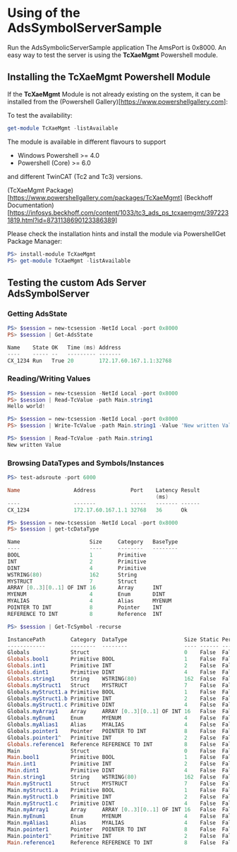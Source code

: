 ﻿# Using of the AdsSymbolServerSample

Run the AdsSymbolicServerSample application
The AmsPort is 0x8000. An easy way to test the server is using the **TcXaeMgmt** Powershell module.

## Installing the **TcXaeMgmt** Powershell Module
If the **TcXaeMgmt** Module is not already existing on the system, it 
can be installed from the (Powershell Gallery)[https://www.powershellgallery.com]:

To test the availability:
```powershell
get-module TcXaeMgmt -listAvailable
```

The module is available in different flavours to support
- Windows Powershell >= 4.0
- Powershell (Core) >= 6.0

and different TwinCAT (Tc2 and Tc3) versions.

(TcXaeMgmt Package)[https://www.powershellgallery.com/packages/TcXaeMgmt]
(Beckhoff Documentation)[https://infosys.beckhoff.com/content/1033/tc3_ads_ps_tcxaemgmt/3972231819.html?id=8731138690123386389]

Please check the installation hints and install the module via PowershellGet Package Manager:
```powershell
PS> install-module TcXaeMgmt
PS> get-module TcXaeMgmt -listAvailable
```
## Testing the custom Ads Server **AdsSymbolServer**

### Getting AdsState
```powershell
PS> $session = new-tcsession -NetId Local -port 0x8000
PS> $session | Get-AdsState

Name    State OK   Time (ms) Address
----    ----- --   --------- -------
CX_1234 Run   True 20        172.17.60.167.1.1:32768
```
### Reading/Writing Values

```powershell
PS> $session = new-tcsession -NetId Local -port 0x8000
PS> $session | Read-TcValue -path Main.string1
Hello world!
```

```powershell
PS> $session = new-tcsession -NetId Local -port 0x8000
PS> $session | Write-TcValue -path Main.string1 -Value 'New written Value' -force
```

```powershell
PS> $session | Read-TcValue -path Main.string1
New written Value
```

### Browsing DataTypes and Symbols/Instances
```powershell
PS> test-adsroute -port 6000

Name                 Address           Port    Latency Result
                                               (ms)
----                 -------           -----   ------- ------
CX_1234              172.17.60.167.1.1 32768   36      Ok
```
```powershell
PS> $session = new-tcsession -NetId Local -port 0x8000
PS> $session | get-tcDataType

Name                      Size     Category   BaseType
----                      ----     --------   --------
BOOL                      1        Primitive
INT                       2        Primitive
DINT                      4        Primitive
WSTRING(80)               162      String
MYSTRUCT                  7        Struct
ARRAY [0..3][0..1] OF INT 16       Array      INT
MYENUM                    4        Enum       DINT
MYALIAS                   4        Alias      MYENUM
POINTER TO INT            8        Pointer    INT
REFERENCE TO INT          8        Reference  INT
```
```powershell
PS> $session | Get-TcSymbol -recurse

InstancePath        Category  DataType                  Size Static Persistant IG   IO
------------        --------  --------                  ---- ------ ---------- --   --
Globals             Struct                              0    False  False      0    0
Globals.bool1       Primitive BOOL                      1    False  False      2    1000
Globals.int1        Primitive INT                       2    False  False      2    1001
Globals.dint1       Primitive DINT                      4    False  False      2    1003
Globals.string1     String    WSTRING(80)               162  False  False      2    1007
Globals.myStruct1   Struct    MYSTRUCT                  7    False  False      2    10A9
Globals.myStruct1.a Primitive BOOL                      1    False  False      2    10A9
Globals.myStruct1.b Primitive INT                       2    False  False      2    10AA
Globals.myStruct1.c Primitive DINT                      4    False  False      2    10AC
Globals.myArray1    Array     ARRAY [0..3][0..1] OF INT 16   False  False      2    10B0
Globals.myEnum1     Enum      MYENUM                    4    False  False      2    10C0
Globals.myAlias1    Alias     MYALIAS                   4    False  False      2    10C4
Globals.pointer1    Pointer   POINTER TO INT            8    False  False      2    10C8
Globals.pointer1^   Primitive INT                       2    False  False      F014 0
Globals.reference1  Reference REFERENCE TO INT          8    False  False      2    10D0
Main                Struct                              0    False  False      0    0
Main.bool1          Primitive BOOL                      1    False  False      1    1000
Main.int1           Primitive INT                       2    False  False      1    1001
Main.dint1          Primitive DINT                      4    False  False      1    1003
Main.string1        String    WSTRING(80)               162  False  False      1    1007
Main.myStruct1      Struct    MYSTRUCT                  7    False  False      1    10A9
Main.myStruct1.a    Primitive BOOL                      1    False  False      1    10A9
Main.myStruct1.b    Primitive INT                       2    False  False      1    10AA
Main.myStruct1.c    Primitive DINT                      4    False  False      1    10AC
Main.myArray1       Array     ARRAY [0..3][0..1] OF INT 16   False  False      1    10B0
Main.myEnum1        Enum      MYENUM                    4    False  False      1    10C0
Main.myAlias1       Alias     MYALIAS                   4    False  False      1    10C4
Main.pointer1       Pointer   POINTER TO INT            8    False  False      1    10C8
Main.pointer1^      Primitive INT                       2    False  False      F014 0
Main.reference1     Reference REFERENCE TO INT          8    False  False      1    10D0
```
